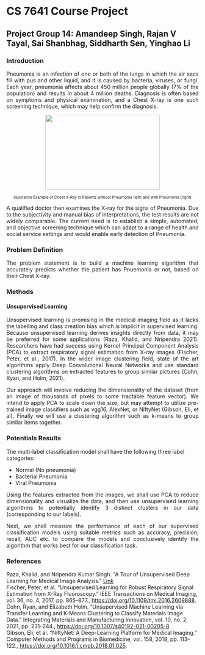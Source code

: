 # CS 7641 Course Project

## Project Group 14: Amandeep Singh, Rajan V Tayal, Sai Shanbhag, Siddharth Sen, Yinghao Li

### Introduction
<p align="justify">
Pneumonia is an infection of one or both of the lungs in which the air sacs fill with pus and other liquid, and it is caused by bacteria, viruses, or fungi. Each year, pneumonia affects about 450 million people globally (7% of the population) and results in about 4 million deaths. Diagnosis is often based on symptoms and physical examination, and a Chest X-ray is one such screening technique, which may help confirm the diagnosis.</p>
<p align="center">
  <img width="300" height="196" src="https://miro.medium.com/max/1400/1*caVi5_pTsarvYlqkarijOg.png">
</p>
<p align = "center">
<font size="1">Illustrative Example of Chest X-Ray in Patients without Pneumonia (left) and with Pneumonia (right)</font>
</p>
<p align="justify">
A qualified doctor then examines the X-ray for the signs of Pneumonia. Due to the subjectivity and manual bias of interpretations, the test results are not widely comparable. The current need is to establish a simple, automated, and objective screening technique which can adapt to a range of health and social service settings and would enable early detection of Pneumonia.</p>

### Problem Definition
<p align="justify">
The problem statement is to build a machine learning algorithm that accurately predicts whether the patient has Pnuemonia or not, based on their Chest X-ray.</p>

### Methods

#### Unsupervised Learning
<p align="justify">
Unsupervised learning is promising in the medical imaging field as it lacks the labelling and class creation bias which is implicit in supervised learning. Because unsupervised learning derives insights directly from data, it may be preferred for some applications (Raza, Khalid, and Nripendra 2021). Researchers have had success using Kernel Principal Component Analysis (PCA) to extract respiratory signal estimation from X-ray images (Fischer, Peter, et al., 2017).   In the wider image clustering field, state of the art algorithms apply Deep Convolutional Neural Networks and use standard clustering algorithms on extracted features to group similar pictures (Cohn, Ryan, and Holm, 2021). </p>
<p align="justify">
Our approach will involve reducing the dimensionality of the dataset (from an image of thousands of pixels to some tractable feature vector). We intend to apply PCA to scale down the size, but may attempt to utilize pre-trained image classifiers such as vgg16, AlexNet, or NiftyNet (Gibson, Eli, et al). Finally we will use a clustering algorithm such as k-means to group similar items together.</p>


### Potentials Results

The multi-label classification model shall have the following three label categories:

<ul>
<li>Normal (No pneumonia)</li>
<li>Bacterial Pneumonia</li>
<li>Viral Pneumonia</li>
</ul>

<p align="justify">
Using the features extracted from the images, we shall use PCA to reduce dimensionality and visualize the data, and then use unsupervised learning algorithms to potentially identify 3 distinct clusters in our data (corresponding to our labels).</p>
<p align="justify">
Next, we shall measure the performance of each of our supervised classification models using suitable metrics such as accuracy, precision, recall, AUC etc. to compare the models and conclusively identify the algorithm that works best for our classification task.</p>


### References
Raza, Khalid, and Nripendra Kumar Singh. “A Tour of Unsupervised Deep Learning for Medical Image Analysis.” [Link](https://doi.org/10.2174/1573405617666210127154257)<br>
Fischer, Peter, et al. “Unsupervised Learning for Robust Respiratory Signal Estimation from X-Ray Fluoroscopy.” IEEE Transactions on Medical Imaging, vol. 36, no. 4, 2017, pp. 865–877., https://doi.org/10.1109/tmi.2016.2609888. <br>
Cohn, Ryan, and Elizabeth Holm. “Unsupervised Machine Learning via Transfer Learning and K-Means Clustering to Classify Materials Image Data.” Integrating Materials and Manufacturing Innovation, vol. 10, no. 2, 2021, pp. 231–244., https://doi.org/10.1007/s40192-021-00205-8. <br>
Gibson, Eli, et al. “NiftyNet: A Deep-Learning Platform for Medical Imaging.” Computer Methods and Programs in Biomedicine, vol. 158, 2018, pp. 113–122., https://doi.org/10.1016/j.cmpb.2018.01.025. 
